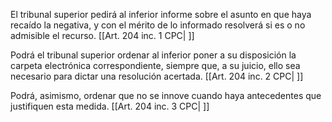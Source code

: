 El tribunal superior pedirá al inferior informe sobre el asunto en que haya recaído la negativa, y con el mérito de lo informado resolverá si es o no admisible el recurso. [[Art. 204 inc. 1 CPC| ]]

Podrá el tribunal superior ordenar al inferior poner a su disposición la carpeta electrónica correspondiente, siempre que, a su juicio, ello sea necesario para dictar una resolución acertada. [[Art. 204 inc. 2 CPC| ]]

Podrá, asimismo, ordenar que no se innove cuando haya antecedentes que justifiquen esta medida. [[Art. 204 inc. 3 CPC| ]]
